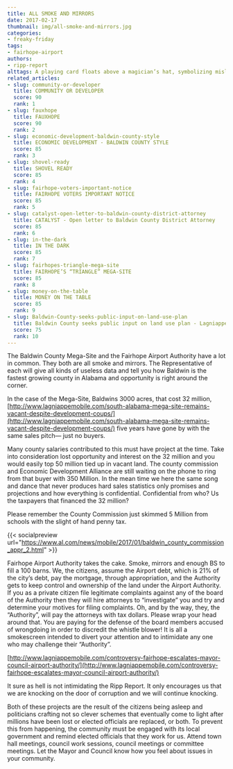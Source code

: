 ```yaml
---
title: ALL SMOKE AND MIRRORS
date: 2017-02-17
thumbnail: img/all-smoke-and-mirrors.jpg
categories:
- freaky-friday
tags:
- fairhope-airport
authors:
- ripp-report
alttags: A playing card floats above a magician’s hat, symbolizing misleading promises and empty development claims in Baldwin County
related_articles:
- slug: community-or-developer
  title: COMMUNITY OR DEVELOPER
  score: 90
  rank: 1
- slug: fauxhope
  title: FAUXHOPE
  score: 90
  rank: 2
- slug: economic-development-baldwin-county-style
  title: ECONOMIC DEVELOPMENT - BALDWIN COUNTY STYLE
  score: 85
  rank: 3
- slug: shovel-ready
  title: SHOVEL READY
  score: 85
  rank: 4
- slug: fairhope-voters-important-notice
  title: FAIRHOPE VOTERS IMPORTANT NOTICE
  score: 85
  rank: 5
- slug: catalyst-open-letter-to-baldwin-county-district-attorney
  title: CATALYST - Open letter to Baldwin County District Attorney
  score: 85
  rank: 6
- slug: in-the-dark
  title: IN THE DARK
  score: 85
  rank: 7
- slug: fairhopes-triangle-mega-site
  title: FAIRHOPE’S “TRIANGLE” MEGA-SITE
  score: 85
  rank: 8
- slug: money-on-the-table
  title: MONEY ON THE TABLE
  score: 85
  rank: 9
- slug: Baldwin-County-seeks-public-input-on-land-use-plan
  title: Baldwin County seeks public input on land use plan - Lagniappe
  score: 75
  rank: 10
---
```

The Baldwin County Mega-Site and the Fairhope Airport Authority have a lot in common. They both are all smoke and mirrors. The Representative of each will give all kinds of useless data and tell you how Baldwin is the fastest growing county in Alabama and opportunity is right around the corner.

In the case of the Mega-Site, Baldwins 3000 acres, that cost 32 million, [http://www.lagniappemobile.com/south-alabama-mega-site-remains-vacant-despite-development-coups/](http://www.lagniappemobile.com/south-alabama-mega-site-remains-vacant-despite-development-coups/) five years have gone by with the same sales pitch— just no buyers.

Many county salaries contributed to this must have project at the time. Take into consideration lost opportunity and interest on the 32 million and you would easily top 50 million tied up in vacant land. The county commission and Economic Development Alliance are still waiting on the phone to ring from that buyer with 350 Million. In the mean time we here the same song and dance that never produces hard sales statistics only promises and projections and how everything is confidential. Confidential from who? Us the taxpayers that financed the 32 million?

Please remember the County Commission just skimmed 5 Million from schools with the slight of hand penny tax.

{{< socialpreview url="https://www.al.com/news/mobile/2017/01/baldwin_county_commission_appr_2.html" >}}

Fairhope Airport Authority takes the cake. Smoke, mirrors and enough BS to fill a 100 barns. We, the citizens, assume the Airport debt, which is 21% of the city’s debt, pay the mortgage, through appropriation, and the Authority gets to keep control and ownership of the land under the Airport Authority. If you as a private citizen file legitimate complaints against any of the board of the Authority then they will hire attorneys to “investigate” you and try and determine your motives for filing complaints. Oh, and by the way, they, the “Authority”, will pay the attorneys with tax dollars. Please wrap your head around that. You are paying for the defense of the board members accused of wrongdoing in order to discredit the whistle blower! It is all a smokescreen intended to divert your attention and to intimidate any one who may challenge their “Authority”.

[http://www.lagniappemobile.com/controversy-fairhope-escalates-mayor-council-airport-authority/](http://www.lagniappemobile.com/controversy-fairhope-escalates-mayor-council-airport-authority/)

It sure as hell is not intimidating the Ripp Report. It only encourages us that we are knocking on the door of corruption and we will continue knocking.

Both of these projects are the result of the citizens being asleep and politicians crafting not so clever schemes that eventually come to light after millions have been lost or elected officials are replaced, or both. To prevent this from happening, the community must be engaged with its local government and remind elected officials that they work for us. Attend town hall meetings, council work sessions, council meetings or committee meetings. Let the Mayor and Council know how you feel about issues in your community.
